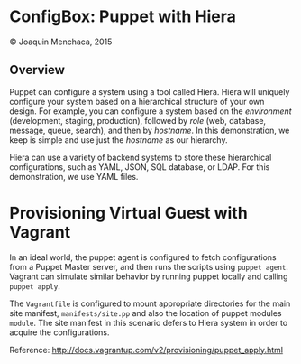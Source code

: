 # ConfigBox: Puppet with Hiera

© Joaquin Menchaca, 2015

## Overview

Puppet can configure a system using a tool called Hiera.  Hiera will uniquely configure your system based on a hierarchical structure of your own design.  For example, you can configure a system based on the *environment* (development, staging, production), followed by *role* (web, database, message, queue, search), and then by *hostname*. In this demonstration, we keep is simple and use just the *hostname* as our hierarchy.  

Hiera can use a variety of backend systems to store these hierarchical configurations, such as YAML, JSON, SQL database, or LDAP.  For this demonstration, we use YAML files.

# Provisioning Virtual Guest with Vagrant

In an ideal world, the puppet agent is configured to fetch configurations from a Puppet Master server, and then runs the scripts using `puppet agent`.  Vagrant can simulate similar behavior by running puppet locally and calling `puppet apply`.

The `Vagrantfile` is configured to mount appropriate directories for the main site manifest, `manifests/site.pp` and also the location of puppet modules `module`.  The site manifest in this scenario defers to Hiera system in order to acquire the configurations.

Reference: http://docs.vagrantup.com/v2/provisioning/puppet_apply.html
